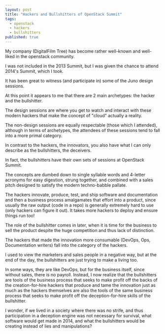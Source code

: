 ```yaml
---
layout: post
title: "Hackers and Bullshitters of OpenStack Summit"
tags:
  - openstack
  - hackers
  - bullshitters
published: true
---
```


My company (DigitalFilm Tree) has become rather well-known and well-liked in the openstack community.

I was not included in the 2013 Summit, but I was given the chance to attend 2014's Summit, which I took.

It has been great to witness (and participate in) some of the Juno design sessions.

At this point it appears to me that there are 2 main archetypes: the hacker and the bullshitter.

The design sessions are where you get to watch and interact with these modern hackers that make the concept of "cloud" actually a reality.

The non-design sessions are equally respectable (those which I attended), although in terms of archetypes, the attendees of these sessions tend to fall into a more primal category.

In contrast to the hackers, the innovators, you also have what I can only describe as the bullshitters, the deceivers.

In fact, the bullshitters have their own sets of sessions at OpenStack Summit.

The concepts are dumbed down to single syllable words and 4-letter acronyms for easy digestion, strung together, and combined with a sales pitch designed to satisfy the modern techno-babble pallate.

The hackers innovate, produce, test, and ship software and documentation and then a business process amalgamates that effort into a product, since usually the raw output (code in a repo) is generally extremely hard to use (only hackers can figure it out). It takes more hackers to deploy and ensure things run too!

The role of the bullshitter comes in later, when it is time for the business to sell the product despite the huge competition and thus lack of distinction.

The hackers that made the innovation more consumable (DevOps, Ops, Documentation writers) fall into the category of the hackers.

I used to view the marketers and sales people in a negative way, but at the end of the day, the bullshitters are just trying to make a living too.

In some ways, they are like DevOps, but for the business itself, since without sales, there is no payroll. Instead, I now realize that the bullshitters
are tools of the business process that seeks to make profit off the backs of the creation-for-hire hackers that produce and tame the innovation just as much as the hackers themselves are also the tools of the same business process that seeks to make profit off the deception-for-hire skills of the bullshitter.

I wonder, if we lived in a society where there was no strife, and thus participation in a deception engine was not necessary for survival, what software would get made in 2014, and what the bullshitters would be creating instead of lies and manipulations?

